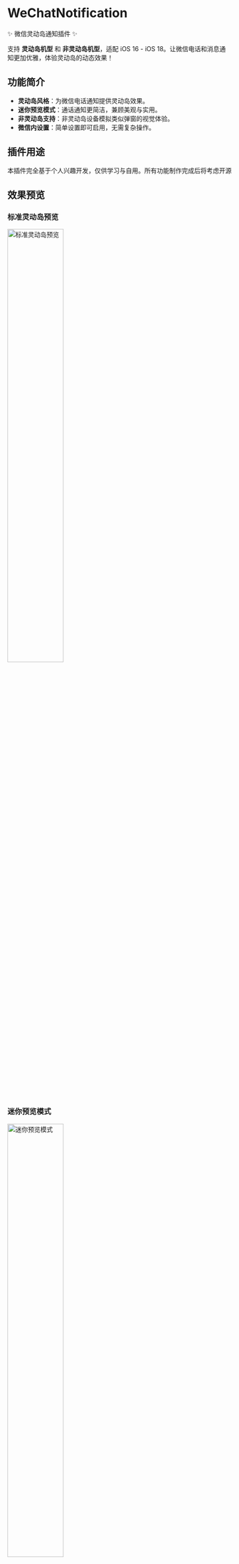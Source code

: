 # WeChatNotification  
✨ 微信灵动岛通知插件 ✨  

支持 **灵动岛机型** 和 **非灵动岛机型**，适配 iOS 16 - iOS 18。让微信电话和消息通知更加优雅，体验灵动岛的动态效果！  

## 功能简介  
- **灵动岛风格**：为微信电话通知提供灵动岛效果。  
- **迷你预览模式**：通话通知更简洁，兼顾美观与实用。  
- **非灵动岛支持**：非灵动岛设备模拟类似弹窗的视觉体验。  
- **微信内设置**：简单设置即可启用，无需复杂操作。  

## 插件用途  
本插件完全基于个人兴趣开发，仅供学习与自用。所有功能制作完成后将考虑开源

## 效果预览  
### 标准灵动岛预览  
<img src="https://raw.githubusercontent.com/H7ang0/WeChatNotification/main/standard_dynamic_island.png" alt="标准灵动岛预览" width="50%">  

### 迷你预览模式  
<img src="https://raw.githubusercontent.com/H7ang0/WeChatNotification/main/mini_preview.png" alt="迷你预览模式" width="50%">  

### 非灵动岛机型微信通话来电预览（微信内）  
<img src="https://raw.githubusercontent.com/H7ang0/WeChatNotification/main/non_dynamic_island.png" alt="非灵动岛机型预览" width="50%">  

## 使用方法  
1. 使用自签工具注入插件（`WeChatNotification.dylib`）到微信中。  
2. 打开微信，进入 **设置**。  
3. 选择 **灵动岛通知** 菜单项，开启通知功能。  

## 开发进度  
- **当前状态**：开发中 ✅  后台通知灵动岛样式很难实现我是在没有越狱的手机上测试的(iOS18.2 .只能使用前台通知样式测试设备iPhone 11 Pro(iOS 16.0),iPhone 15 Pro(iOS 18.2)
- **已实现**：  
  - 非灵动岛设备微信电话通知灵动岛效果。  
  - 非灵动岛设备消息弹窗（部分功能待完善）。  
- **待优化**：  
  - 消息弹窗支持显示 **好友头像** 和 **消息详情**。  
  - 系统级扩展，支持全局生效。  

## 免责声明  
本插件仅供学习和技术交流，请勿用于任何非法用途！  

---  

© 2025 Hyangu | 热爱开发，只为兴趣而生  